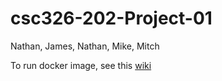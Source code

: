 # csc326-202-Project-01
Nathan, James, Nathan, Mike, Mitch

To run docker image, see this [wiki](https://github.ncsu.edu/engr-csc326-fall2016/csc326-202-Project-01/wiki/Running-docker-image)
